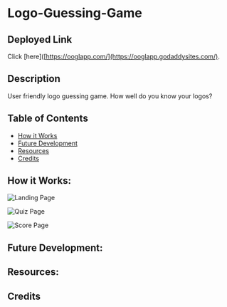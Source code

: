 # Logo-Guessing-Game

## Deployed Link
Click [here]([https://ooglapp.com/](https://ooglapp.godaddysites.com/).

## Description
User friendly logo guessing game. How well do you know your logos?

## Table of Contents
- [How it Works](#how-it-works)
- [Future Development](#future-development)
- [Resources](#resources)
- [Credits](#credits)

## How it Works:


![Landing Page]()


![Quiz Page]()


![Score Page]()


## Future Development:


## Resources:


## Credits

